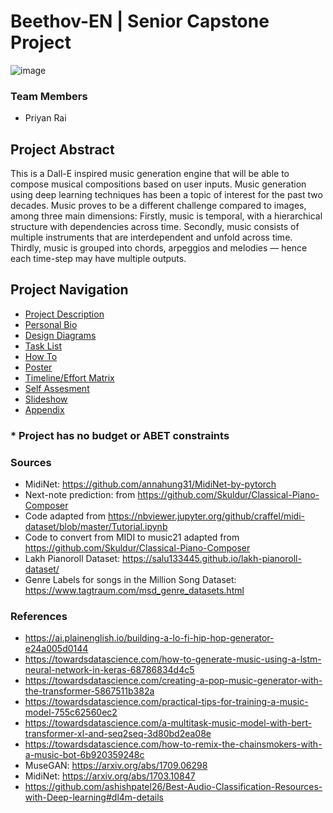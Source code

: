 # Beethov-EN | Senior Capstone Project
![image](https://user-images.githubusercontent.com/54280820/232318936-5a6966f2-919f-4ef7-98d2-7830f45edba4.png)


### Team Members
- Priyan Rai


## Project Abstract
This is a Dall-E inspired music generation engine that will be able to compose musical compositions based on user inputs. Music generation using deep learning techniques has been a topic of interest for the past two decades. Music proves to be a different challenge compared to images, among three main dimensions: Firstly, music is temporal, with a hierarchical structure with dependencies across time. Secondly, music consists of multiple instruments that are interdependent and unfold across time. Thirdly, music is grouped into chords, arpeggios and melodies — hence each time-step may have multiple outputs.

## Project Navigation
- [Project Description](README.md)
- [Personal Bio](2_Homework_Submissions/Professional_Bio_PriyanRai.md)
- [Design Diagrams](2_Homework_Submissions/Design_Diagrams)
- [Task List](2_Homework_Submissions/Task_List.md)
- [How To](2_Homework_Submissions/HowTo.md)
- [Poster](2_Homework_Submissions/Poster_Final.pdf)
- [Timeline/Effort Matrix](2_Homework_Submissions/Timeline_Effort.md)
- [Self Assesment](2_Homework_Submissions/Self_Assesment.pdf)
- [Slideshow](https://docs.google.com/presentation/d/1PnDS7-w-HhcedK-apJhREPlPv2TgKBws/edit?usp=sharing&ouid=108564022775341956840&rtpof=true&sd=true)
- [Appendix](2_Homework_Submissions/Task_List.md)

### * Project has no budget or ABET constraints

### Sources
- MidiNet: https://github.com/annahung31/MidiNet-by-pytorch
- Next-note prediction: from https://github.com/Skuldur/Classical-Piano-Composer
- Code adapted from https://nbviewer.jupyter.org/github/craffel/midi-dataset/blob/master/Tutorial.ipynb
- Code to convert from MIDI to music21 adapted from https://github.com/Skuldur/Classical-Piano-Composer
- Lakh Pianoroll Dataset: https://salu133445.github.io/lakh-pianoroll-dataset/
- Genre Labels for songs in the Million Song Dataset: https://www.tagtraum.com/msd_genre_datasets.html

### References
- https://ai.plainenglish.io/building-a-lo-fi-hip-hop-generator-e24a005d0144
- https://towardsdatascience.com/how-to-generate-music-using-a-lstm-neural-network-in-keras-68786834d4c5
- https://towardsdatascience.com/creating-a-pop-music-generator-with-the-transformer-5867511b382a
- https://towardsdatascience.com/practical-tips-for-training-a-music-model-755c62560ec2
- https://towardsdatascience.com/a-multitask-music-model-with-bert-transformer-xl-and-seq2seq-3d80bd2ea08e
- https://towardsdatascience.com/how-to-remix-the-chainsmokers-with-a-music-bot-6b920359248c
- MuseGAN: https://arxiv.org/abs/1709.06298
- MidiNet: https://arxiv.org/abs/1703.10847
- https://github.com/ashishpatel26/Best-Audio-Classification-Resources-with-Deep-learning#dl4m-details
